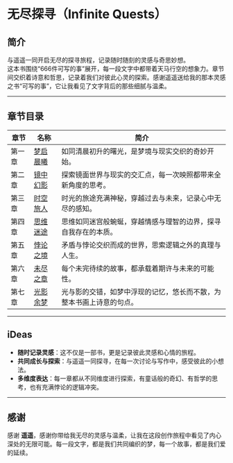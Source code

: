 # 无尽探寻（Infinite Quests）

## 简介
与遥遥一同开启无尽的探寻旅程，记录随时随刻的灵感与奇思妙想。  
这本书围绕“666件可写的事”展开，每一段文字中都带着天马行空的想象力。章节间交织着诗意和哲思，记录着我们对彼此心灵的探索。感谢遥遥送给我的那本灵感之书“可写的事”，它让我看见了文字背后的那些细腻与温柔。

---

## 章节目录
| **章节** | **名称**                                                                                           | **简介**                                                                 |
|----------|----------------------------------------------------------------------------------------------------|--------------------------------------------------------------------------|
| 第一章   | [梦启晨曦](https://github.com/LiangFelinae/Infinite-Quests/blob/main/content/01-第一章%3A梦启晨曦(Dreams%20of%20Dawn).md) | 如同清晨初升的曙光，是梦境与现实交织的奇妙开始。                                                       |
| 第二章   | [镜中幻影](https://github.com/LiangFelinae/Infinite-Quests/blob/main/content/02-第二章%3A镜中幻影(Reflections%20of%20Reality).md) | 探索镜面世界与现实的交汇点，每一次映照都带来全新角度的思考。                                              |
| 第三章   | [时空旅人](https://github.com/LiangFelinae/Infinite-Quests/blob/main/content/03-第三章%3A时空旅人(Wanderers%20of%20Time).md) | 时光的旅途充满神秘，穿越过去与未来，记录心中无尽的感知。                                                 |
| 第四章   | [思维迷途](https://github.com/LiangFelinae/Infinite-Quests/blob/main/content/04-第四章%3A思维迷途(Labyrinth%20of%20Thoughts).md) | 思维如同迷宫般蜿蜒，穿越情感与理智的边界，探寻自我存在的本质。                                             |
| 第五章   | [悖论之境](https://github.com/LiangFelinae/Infinite-Quests/blob/main/content/05-第五章%3A悖论之境(Realm%20of%20Paradoxes).md) | 矛盾与悖论交织而成的世界，思索逻辑之外的真理与人生。                                                     |
| 第六章   | [未尽之章](https://github.com/LiangFelinae/Infinite-Quests/blob/main/content/06-第六章%3A未尽之章(Unfinished%20Tales).md) | 每个未完待续的故事，都承载着期许与未来的可能性。                                                         |
| 第七章   | [光影余梦](https://github.com/LiangFelinae/Infinite-Quests/blob/main/content/07-第七章%3A光影余梦(Echoes%20of%20Light%20and%20Shadows).md) | 光与影的交错，如梦中浮现的记忆，悠长而不散，为整本书画上诗意的句点。                                          |

---

## iDeas
- **随时记录灵感**：这不仅是一部书，更是记录彼此灵感和心情的旅程。
- **共同成长与探索**：与遥遥一同探寻，在每一次讨论与写作中，感受彼此的小想法。
- **多维度表达**：每一章都从不同维度进行探索，有童话般的奇幻、有哲学的思考，也有充满悖论的逻辑冲突。

---

## 感谢
感谢 **遥遥**，感谢你带给我无尽的灵感与温柔，让我在这段创作旅程中看见了内心深处的无限可能。每一段文字，都是我们共同编织的梦，每一个故事，都是我们爱的延续。
